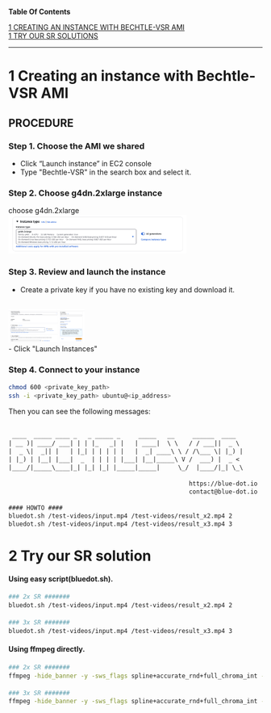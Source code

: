 **Table Of Contents**

[1 CREATING AN INSTANCE WITH BECHTLE-VSR AMI](#1-creating-an-instance-with-bechtle-vsr-ami)<br/>
[1 TRY OUR SR SOLUTIONS](#2-try-our-sr-solution)<br/>

---

# 1 Creating an instance with Bechtle-VSR AMI
## PROCEDURE

### Step 1. Choose the AMI we shared
- Click “Launch instance” in EC2 console
- Type "Bechtle-VSR" in the search box and select it.

### Step 2. Choose g4dn.2xlarge instance
choose g4dn.2xlarge
<br/>
<img src="images/aws_choose_g4dn.2xlarge.png" width="70%">
<br/>

### Step 3. Review and launch the instance
- Create a private key if you have no existing key and download it.
<br/>
<img src="images/creating_private_key.png" width="30%">
<br/>
- Click "Launch Instances"

### Step 4. Connect to your instance

```bash
chmod 600 <private_key_path>
ssh -i <private_key_path> ubuntu@<ip_address>
```
Then you can see the following messages:
```

 ____  _____ ____ _   _ _____ _     _____   __     ______  ____  
| __ )| ____/ ___| | | |_   _| |   | ____|  \ \   / / ___||  _ \ 
|  _ \|  _|| |   | |_| | | | | |   |  _| ____\ \ / /\___ \| |_) |
| |_) | |__| |___|  _  | | | | |___| |__|_____\ V /  ___) |  _ < 
|____/|_____\____|_| |_| |_| |_____|_____|     \_/  |____/|_| \_\

                                                  https://blue-dot.io
                                                  contact@blue-dot.io

#### HOWTO ####
bluedot.sh /test-videos/input.mp4 /test-videos/result_x2.mp4 2
bluedot.sh /test-videos/input.mp4 /test-videos/result_x3.mp4 3
```

# 2 Try our SR solution

#### Using easy script(bluedot.sh).
```bash
### 2x SR #######
bluedot.sh /test-videos/input.mp4 /test-videos/result_x2.mp4 2

### 3x SR #######
bluedot.sh /test-videos/input.mp4 /test-videos/result_x3.mp4 3
```

#### Using ffmpeg directly.
```bash
### 2x SR #######
ffmpeg -hide_banner -y -sws_flags spline+accurate_rnd+full_chroma_int -i /test-videos/input.mp4 -vf bdsr_aws=scale=2,scale=out_color_matrix=bt709 -pix_fmt yuv420p -colorspace bt709 -c:v libx264 /test-videos/resutl_x2.mp4

### 3x SR #######
ffmpeg -hide_banner -y -sws_flags spline+accurate_rnd+full_chroma_int -i /test-videos/input.mp4 -vf bdsr_aws=scale=3,scale=out_color_matrix=bt709 -pix_fmt yuv420p -colorspace bt709 -c:v libx264 /test-videos/resutl_x3.mp4
```


